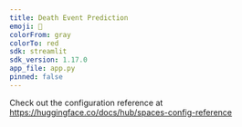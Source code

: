 ```yaml
---
title: Death Event Prediction
emoji: 👀
colorFrom: gray
colorTo: red
sdk: streamlit
sdk_version: 1.17.0
app_file: app.py
pinned: false
---
```


Check out the configuration reference at https://huggingface.co/docs/hub/spaces-config-reference
